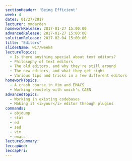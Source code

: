 ```yaml
---
sectionHeader: 'Being Efficient'
week: 4
dates: 01/27/2017
lecturer: mmdarden
homeworkRelease: 2017-01-27 15:00:00
advancedRelease: 2017-01-27 15:00:00
solutionRelease: 2017-02-04 15:00:00
title: "Editors"
slidesName: w17/week4
lectureTopics:
  - Is there anything special about text editors?
  - Philosophy of text editors
  - The old editors, and why they're still around
  - The new editors, and what they get right
  - Various tips and tricks in a few different editors 
homeworkTopics:
  - A crash course in Vim and EMACS
  - Working remotely with umich's CAEN
advancedTopics:
  - Working in existing codebases
  - Making it <i>your</i> editor through plugins
commands:
  - objdump
  - stat
  - ed
  - sed
  - vim
  - emacs
lectureSummary:
leccapWed:
leccapFri:
---
```

